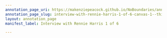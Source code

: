 ```yaml
---
annotation_page_uri: https://makenziepeacock.github.io/NoBoundaries/annotations/interview-with-rennie-harris-1-of-6-canvas-1--this-has-been-a-week--crosstalk-00-00-58-----.json
annotation_page_slug: interview-with-rennie-harris-1-of-6-canvas-1--this-has-been-a-week--crosstalk-00-00-58-----
layout: annotation_page
manifest_label: Interview with Rennie Harris 1 of 6

---
```


